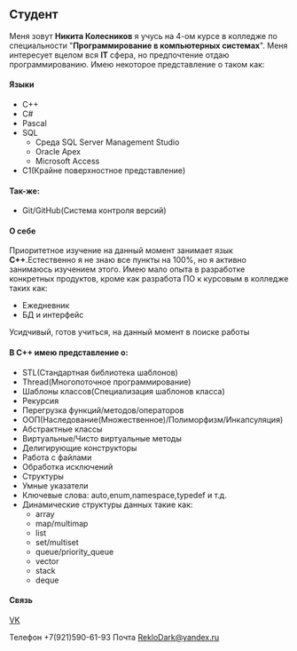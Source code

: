 ## Студент
Меня зовут **Никита Колесников** я учусь на 4-ом курсе в колледже по специальности "**Программирование в компьютерных системах**".
Меня интересует вцелом вся **IT** сфера, но предпочтение отдаю программированию.
Имею некоторое представление о таком как:
#### Языки
- C++
- C#
- Pascal
- SQL
    - Среда SQL Server Management Studio
    - Oracle Apex
    - Microsoft Access
- C1(Крайне поверхностное представление)
#### Так-же:
 - Git/GitHub(Система контроля версий)
#### О себе
 Приоритетное изучение на данный момент занимает язык **C++**.Естественно я не знаю все пункты на 100%, но я активно занимаюсь изучением этого.
 Имею мало опыта в разработке конкретных продуктов, кроме как разработа ПО к курсовым в колледже таких как:
 - Ежедневник
 - БД и интерфейс

Усидчивый, готов учиться, на данный момент в поиске работы
#### В C++ имею представление о:
 - STL(Стандартная библиотека шаблонов)
 - Thread(Многопоточное программирование)
 - Шаблоны классов(Специализация шаблонов класса)
 - Рекурсия
 - Перегрузка функций/методов/операторов
 - ООП(Наследование(Множественное)/Полиморфизм/Инкапсуляция)
 - Абстрактные классы
 - Виртуальные/Чисто виртуальные методы
 - Делигирующие конструкторы
 - Работа с файлами
 - Обработка исключений
 - Структуры
 - Умные указатели
 - Ключевые слова: auto,enum,namespace,typedef и т.д.
 - Динамические структуры данных такие как:
    - array
    - map/multimap
    - list
    - set/multiset
    - queue/priority_queue
    - vector
    - stack
    - deque



#### Связь
[VK](https://vk.com/letonb)

Телефон +7(921)590-61-93
Почта RekloDark@yandex.ru
